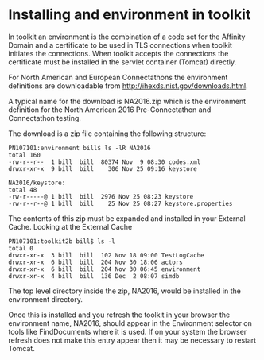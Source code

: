 # Installing and environment in toolkit

In toolkit an environment is the combination of a code set for the Affinity Domain and a certificate to be used
in TLS connections when toolkit initiates the connections. When toolkit accepts the connections the certificate
must be installed in the servlet container (Tomcat) directly.

For North American and European Connectathons the environment definitions are downloadable from
<a href="http://ihexds.nist.gov/downloads.html" target="_blank" >http://ihexds.nist.gov/downloads.html</a>.

A typical name for the download is NA2016.zip which is the environment definition for the North American 2016
Pre-Connectathon and Connectathon testing.

The download is a zip file containing the following structure:

    PN107101:environment bill$ ls -lR NA2016
    total 160
    -rw-r--r--  1 bill  bill  80374 Nov  9 08:30 codes.xml
    drwxr-xr-x  9 bill  bill    306 Nov 25 09:16 keystore

    NA2016/keystore:
    total 48
    -rw-r-----@ 1 bill  bill  2976 Nov 25 08:23 keystore
    -rw-r--r--@ 1 bill  bill    25 Nov 25 08:27 keystore.properties

The contents of this zip must be expanded and installed in your External Cache. Looking at the External Cache

    PN107101:toolkit2b bill$ ls -l
    total 0
    drwxr-xr-x  3 bill  bill  102 Nov 18 09:00 TestLogCache
    drwxr-xr-x  6 bill  bill  204 Nov 30 18:06 actors
    drwxr-xr-x  6 bill  bill  204 Nov 30 06:45 environment
    drwxr-xr-x  4 bill  bill  136 Dec  2 08:07 simdb


The top level directory inside the zip, NA2016, would be installed in the environment directory.

Once this is installed and you refresh the toolkit in your browser the environment name, NA2016, should appear in the
Environment selector on tools like FindDocuments where it is used. If on your system the browser refresh does not make
this entry appear then it may be necessary to restart Tomcat.


